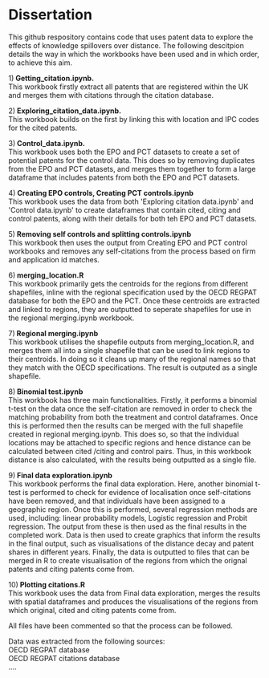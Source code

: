# Dissertation
This github respository contains code that uses patent data to explore the effects of knowledge spillovers over distance. The following descitpion details the way in which the workbooks have been used and in which order, to achieve this aim.

1)<b> Getting_citation.ipynb.</b></br>
This workbook firstly extract all patents that are registered within the UK and merges them with citations through the citation database. 
  
2)<b> Exploring_citation_data.ipynb.</b></br>
This workbook builds on the first by linking this with location and IPC codes for the cited patents.

3)<b> Control_data.ipynb.</b></br>
This workbook uses both the EPO and PCT datasets to create a set of potential patents for the control data. This does so by removing duplicates from the EPO and PCT datasets, and merges them together to form a large dataframe that includes patents from both the EPO and PCT datasets.

4)<b> Creating EPO controls, Creating PCT controls.ipynb</b></br>
This workbook uses the data from both 'Exploring citation data.ipynb' and 'Control data.ipynb' to create dataframes that contain cited, citing and control patents, along with their details for both teh EPO and PCT datasets. 

5)<b> Removing self controls and splitting controls.ipynb</b></br>
This workbook then uses the output from Creating EPO and PCT control workbooks and removes any self-citations from the process based on firm and application id matches.

6)<b> merging_location.R</b></br>
This workbook primarily gets the centroids for the regions from different shapefiles, inline with the regional specification used by the OECD REGPAT database for both the EPO and the PCT. Once these centroids are extracted and linked to regions, they are outputted to seperate shapefiles for use in the regional merging.ipynb workbook.

7)<b> Regional merging.ipynb</b></br>
This workbook utilises the shapefile outputs from merging_location.R, and merges them all into a single shapefile that can be used to link regions to their centroids. In doing so it cleans up many of the regional names so that they match with the OECD specifications. The result is outputed as a single shapefile.

8)<b> Binomial test.ipynb</b></br>
This workbook has three main functionalities. Firstly, it performs a binomial t-test on the data once the self-citation are removed in order to check the matching probability from both the treatment and control dataframes. Once this is performed then the results can be merged with the full shapefile created in regional merging.ipynb. This does so, so that the individual locations may be attached to specific regions and hence distance can be calculated between cited /citing and control pairs. Thus, in this workbook distance is also calculated, with the results being outputted as a single file.

9)<b> Final data exploration.ipynb</b></br>
This workbook performs the final data exploration. Here, another binomial t-test is performed to check for evidence of localisation once self-citations have been removed, and that individuals have been assigned to a geographic region. Once this is performed, several regression methods are used, including: linear probability models, Logistic regression and Probit regression. The output from these is then used as the final results in the completed work. Data is then used to create graphics that inform the results in the final output, such as visualisations of the distance decay and patent shares in different years. Finally, the data is outputted to files that can be merged in R to create visualisation of the regions from which the orignal patents and citing patents come from.

10)<b> Plotting citations.R</b></br>
This workbook uses the data from Final data exploration, merges the results with spatial dataframes and produces the visualisations of the regions from which original, cited and citing patents come from.

All files have been commented so that the process can be followed. 

Data was extracted from the following sources:</br>
OECD REGPAT database</br>
OECD REGPAT citations database </br>
....
